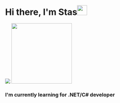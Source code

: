 <h1 align="left">Hi there, I'm Stas<img src="https://github.com/blackcater/blackcater/raw/main/images/Hi.gif" height="32"/></h1>
<div>      
  <img src="https://github-readme-stats.vercel.app/api?username=Chetverukhin&theme=tokyonight"/>    
  <img src="https://media2.giphy.com/media/v1.Y2lkPTc5MGI3NjExMzg0ZjMxMTU4ZmU0NzVkODBlN2QzODhjYzk1ZGE0NDJmMTA5ZjQ5OCZjdD1n/USV0ym3bVWQJJmNu3N/giphy.gif" height="195px"/>
  <h3 align="left">I'm currently learning for .NET/C# developer</h3>
</div>

